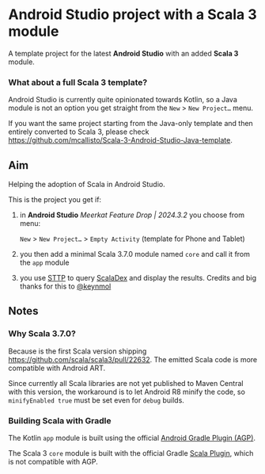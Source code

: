 # Android Studio project with a Scala 3 module

A template project for the latest **Android Studio** with an added **Scala 3** module.

### What about a full Scala 3 template?

Android Studio is currently quite opinionated towards Kotlin,
so a Java module is not an option you get straight from the `New` > `New Project…` menu.

If you want the same project starting from the Java-only template and then entirely converted to Scala 3,
please check https://github.com/mcallisto/Scala-3-Android-Studio-Java-template.

## Aim

Helping the adoption of Scala in Android Studio.

This is the project you get if:

1. in **Android Studio** _Meerkat Feature Drop | 2024.3.2_ you choose from menu:

    `New` > `New Project…` > `Empty Activity` (template for Phone and Tablet)

2. you then add a minimal Scala 3.7.0 module named `core` and call it from the `app` module

3. you use [STTP](https://github.com/softwaremill/sttp) to query [ScalaDex](https://index.scala-lang.org/)
and display the results. Credits and big thanks for this to [@keynmol](https://github.com/keynmol)

## Notes

### Why Scala 3.7.0?

Because is the first Scala version shipping https://github.com/scala/scala3/pull/22632.
The emitted Scala code is more compatible with Android ART.

Since currently all Scala libraries are not yet published to Maven Central with this version,
the workaround is to let Android R8 minify the code,
so `minifyEnabled true` must be set even for `debug` builds.

### Building Scala with Gradle

The Kotlin `app` module is built using the official
[Android Gradle Plugin (AGP)](https://mvnrepository.com/artifact/com.android.tools.build/gradle/8.9.2).

The Scala 3 `core` module is built with the official Gradle
[Scala Plugin](https://docs.gradle.org/current/userguide/scala_plugin.html),
which is not compatible with AGP.

